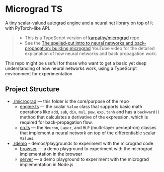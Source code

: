 # Micrograd TS

A tiny scalar-valued autograd engine and a neural net library on top of it with PyTorch-like API.

> - This is a TypeScript version of [karpathy/micrograd](https://github.com/karpathy/micrograd) repo.
> - See the [The spelled-out intro to neural networks and back-propagation: building micrograd](https://www.youtube.com/watch?v=VMj-3S1tku0) YouTube video for the detailed  explanation of how neural networks and back propagation work.

This repo might be useful for those who want to get a basic yet deep understanding of how neural networks work, using a TypeScript environment for experimentation.  

## Project Structure

- [./micrograd](./micrograd/) — this folder is the core/purpose of the repo
  - [engine.ts](./micrograd/engine.ts) — the scalar `Value` class that supports basic math operations like `add`, `sub`, `div`, `mul`, `pow`, `exp`, `tanh` and has a `backward()` method that calculates a derivative of the expression, which is required for back-propagation flow.
  - [nn.ts](./micrograd/nn.ts) — the `Neuron`, `Layer`, and `MLP` (multi-layer perceptron) classes that implement a neural network on top of the differentiable scalar `Values`.
- [./demo](./demo/) - demos/playgrounds to experiment with the micrograd code
  - [browser](./demo/browser/) — a demo playground to experiment with the micrograd implementation in the browser
  - [server](./demo/server/) — a demo playground to experiment with the micrograd implementation in Node.js
